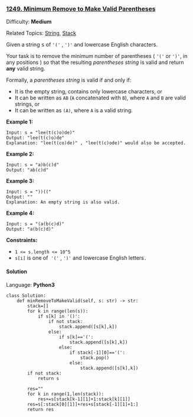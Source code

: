 ### [1249\. Minimum Remove to Make Valid Parentheses](https://leetcode.com/problems/minimum-remove-to-make-valid-parentheses/)

Difficulty: **Medium**  

Related Topics: [String](https://leetcode.com/tag/string/), [Stack](https://leetcode.com/tag/stack/)


Given a string <font face="monospace" style="display: inline;">s</font> of `'('` , `')'` and lowercase English characters. 

Your task is to remove the minimum number of parentheses ( `'('` or `')'`, in any positions ) so that the resulting _parentheses string_ is valid and return **any** valid string.

Formally, a _parentheses string_ is valid if and only if:

*   It is the empty string, contains only lowercase characters, or
*   It can be written as `AB` (`A` concatenated with `B`), where `A` and `B` are valid strings, or
*   It can be written as `(A)`, where `A` is a valid string.

**Example 1:**

```
Input: s = "lee(t(c)o)de)"
Output: "lee(t(c)o)de"
Explanation: "lee(t(co)de)" , "lee(t(c)ode)" would also be accepted.
```

**Example 2:**

```
Input: s = "a)b(c)d"
Output: "ab(c)d"
```

**Example 3:**

```
Input: s = "))(("
Output: ""
Explanation: An empty string is also valid.
```

**Example 4:**

```
Input: s = "(a(b(c)d)"
Output: "a(b(c)d)"
```

**Constraints:**

*   `1 <= s.length <= 10^5`
*   `s[i]` is one of  `'('` , `')'` and lowercase English letters`.`


#### Solution

Language: **Python3**

```python3
class Solution:
    def minRemoveToMakeValid(self, s: str) -> str:
        stack=[]
        for k in range(len(s)):
            if s[k] in '()':
                if not stack:
                    stack.append([s[k],k])
                else:
                    if s[k]=='(':
                        stack.append([s[k],k])
                    else:
                        if stack[-1][0]=='(':
                            stack.pop()
                        else:
                            stack.append([s[k],k])
        if not stack:
            return s
        
        res=""
        for k in range(1,len(stack)):
            res+=s[stack[k-1][1]+1:stack[k][1]]
        res=s[:stack[0][1]]+res+s[stack[-1][1]+1:]
        return res
        
```